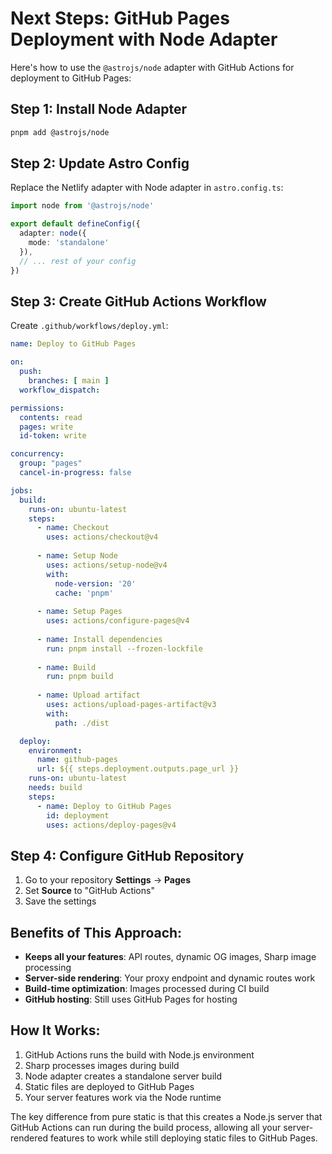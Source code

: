 # Next Steps: GitHub Pages Deployment with Node Adapter

Here's how to use the `@astrojs/node` adapter with GitHub Actions for deployment to GitHub Pages:

## Step 1: Install Node Adapter

```bash
pnpm add @astrojs/node
```

## Step 2: Update Astro Config

Replace the Netlify adapter with Node adapter in `astro.config.ts`:

```typescript
import node from '@astrojs/node'

export default defineConfig({
  adapter: node({
    mode: 'standalone'
  }),
  // ... rest of your config
})
```

## Step 3: Create GitHub Actions Workflow

Create `.github/workflows/deploy.yml`:

```yaml
name: Deploy to GitHub Pages

on:
  push:
    branches: [ main ]
  workflow_dispatch:

permissions:
  contents: read
  pages: write
  id-token: write

concurrency:
  group: "pages"
  cancel-in-progress: false

jobs:
  build:
    runs-on: ubuntu-latest
    steps:
      - name: Checkout
        uses: actions/checkout@v4
      
      - name: Setup Node
        uses: actions/setup-node@v4
        with:
          node-version: '20'
          cache: 'pnpm'
      
      - name: Setup Pages
        uses: actions/configure-pages@v4
      
      - name: Install dependencies
        run: pnpm install --frozen-lockfile
      
      - name: Build
        run: pnpm build
      
      - name: Upload artifact
        uses: actions/upload-pages-artifact@v3
        with:
          path: ./dist

  deploy:
    environment:
      name: github-pages
      url: ${{ steps.deployment.outputs.page_url }}
    runs-on: ubuntu-latest
    needs: build
    steps:
      - name: Deploy to GitHub Pages
        id: deployment
        uses: actions/deploy-pages@v4
```

## Step 4: Configure GitHub Repository

1. Go to your repository **Settings** → **Pages**
2. Set **Source** to "GitHub Actions"
3. Save the settings

## Benefits of This Approach:

- **Keeps all your features**: API routes, dynamic OG images, Sharp image processing
- **Server-side rendering**: Your proxy endpoint and dynamic routes work
- **Build-time optimization**: Images processed during CI build
- **GitHub hosting**: Still uses GitHub Pages for hosting

## How It Works:

1. GitHub Actions runs the build with Node.js environment
2. Sharp processes images during build
3. Node adapter creates a standalone server build
4. Static files are deployed to GitHub Pages
5. Your server features work via the Node runtime

The key difference from pure static is that this creates a Node.js server that GitHub Actions can run during the build process, allowing all your server-rendered features to work while still deploying static files to GitHub Pages.